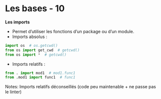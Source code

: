 <!-- .slide: class="with-code" -->

# Les bases - 10

**Les imports**

* Permet d’utiliser les fonctions d’un package ou d’un module.
* Imports absolus :

```python
import os  # os.getcwd()
from os import get_cwd  # getcwd()
from os import *  # getcwd()
```

<!-- .element: class="big-code" -->

* Imports relatifs :

```python
from . import mod1  # mod1.func1
from .mod1 import func1  # func1
```

<!-- .element: class="big-code" -->

Notes:
Imports relatifs déconseillés (code peu maintenable + ne passe pas le linter)

